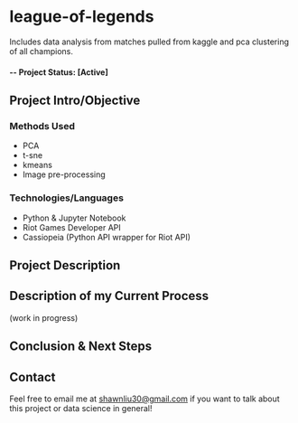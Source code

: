# league-of-legends
Includes data analysis from matches pulled from kaggle and pca clustering of all champions.

#### -- Project Status: [Active]

## Project Intro/Objective

### Methods Used
* PCA
* t-sne
* kmeans
* Image pre-processing

### Technologies/Languages
* Python & Jupyter Notebook
* Riot Games Developer API
* Cassiopeia (Python API wrapper for Riot API)

## Project Description

## Description of my Current Process
(work in progress)

## Conclusion & Next Steps

## Contact
Feel free to email me at shawnliu30@gmail.com if you want to talk about this project or data science in general!
